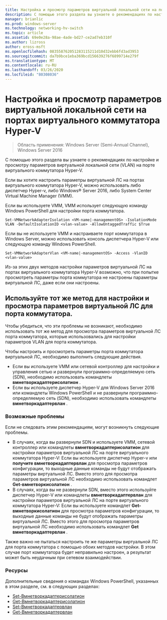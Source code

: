 ```yaml
---
title: Настройка и просмотр параметров виртуальной локальной сети на портах виртуального коммутатора Hyper-V
description: С помощью этого раздела вы узнаете о рекомендациях по настройке и просмотру параметров виртуальной локальной сети (VLAN) на порте виртуального коммутатора Hyper-V в Windows Server 2016.
manager: brianlic
ms.prod: windows-server
ms.technology: networking-hv-switch
ms.topic: article
ms.assetid: 69e0e28a-98ae-4ade-bd27-ce2ad7eb310f
ms.author: lizross
author: eross-msft
ms.openlocfilehash: 083558762051283115211d10d32ebb6fd3ad3953
ms.sourcegitcommit: da7b9bce1eba369bcd156639276f6899714e279f
ms.translationtype: MT
ms.contentlocale: ru-RU
ms.lasthandoff: 03/26/2020
ms.locfileid: "80308036"
---
```

# <a name="configure-and-view-vlan-settings-on-hyper-v-virtual-switch-ports"></a>Настройка и просмотр параметров виртуальной локальной сети на портах виртуального коммутатора Hyper-V

>Область применения: Windows Server (Semi-Annual Channel), Windows Server 2016

С помощью этого раздела вы узнаете о рекомендациях по настройке и просмотру параметров виртуальной локальной сети (VLAN) на порте виртуального коммутатора Hyper-V.

Если вы хотите настроить параметры виртуальной ЛС на портах виртуального коммутатора Hyper-V, можно использовать либо диспетчер Hyper-v, либо Windows&reg; Server 2016, либо System Center Virtual Machine Manager (VMM).

Если вы используете VMM, VMM использует следующую команду Windows PowerShell для настройки порта коммутатора.

```
Set-VMNetworkAdapterIsolation <VM-name|-managementOS> -IsolationMode VLAN -DefaultIsolationID <vlan-value> -AllowUntaggedTraffic $True
```
Если вы не используете VMM и настраиваете порт коммутатора в Windows Server, можно использовать консоль диспетчера Hyper-V или следующую команду Windows PowerShell.
```
Set-VMNetworkAdapterVlan <VM-name|-managementOS> -Access -VlanID <vlan-value>
```

Из-за этих двух методов настройки параметров виртуальной ЛС на портах виртуального коммутатора Hyper-V возможно, что при попытке просмотреть параметры порта коммутатора не настроены параметры виртуальной ЛС, даже если они настроены.

## <a name="use-the-same-method-to-configure-and-view-switch-port-vlan-settings"></a>Используйте тот же метод для настройки и просмотра параметров виртуальной ЛС для порта коммутатора.

Чтобы убедиться, что эти проблемы не возникают, необходимо использовать тот же метод для просмотра параметров виртуальной ЛС порта коммутатора, которые использовались для настройки параметров VLAN для порта коммутатора.

Чтобы настроить и просмотреть параметры порта коммутатора виртуальной ЛС, необходимо выполнить следующие действия.

- Если вы используете VMM или сетевой контроллер для настройки и управления сетью и развернули программно-определяемую сеть (SDN), необходимо использовать командлеты **вмнетворкадаптерисолатион** . 
- Если вы используете диспетчер Hyper-V для Windows Server 2016 или командлеты Windows PowerShell и не развернули программно-определяемую сеть (SDN), необходимо использовать командлеты **вмнетворкадаптервлан** .

### <a name="possible-issues"></a>Возможные проблемы

Если не следовать этим рекомендациям, могут возникнуть следующие проблемы.

- В случаях, когда вы развернули SDN и используете VMM, сетевой контроллер или командлеты **вмнетворкадаптерисолатион** для настройки параметров виртуальной ЛС на порте виртуального коммутатора Hyper-V: Если вы используете диспетчер Hyper-v или **получите вмнетворкадаптервлан** для просмотра параметров конфигурации, то выходные данные команды не будут отображать параметры виртуальной ЛС. Вместо этого для просмотра параметров виртуальной ЛС необходимо использовать командлет **Get-вмнетворкисолатион** .
- В случаях, когда вы не развернули SDN, вместо этого используйте диспетчер Hyper-V или командлеты **вмнетворкадаптервлан** для настройки параметров виртуальной ЛС на порте виртуального коммутатора Hyper-V: Если вы используете командлет **Get-вмнетворкисолатион** для просмотра параметров конфигурации, то выходные данные команды не будут отображать параметры виртуальной ЛС. Вместо этого для просмотра параметров виртуальной ЛС необходимо использовать командлет **Get вмнетворкадаптервлан** .

Также важно не пытаться настроить те же параметры виртуальной ЛС для порта коммутатора с помощью обоих методов настройки. В этом случае порт коммутатора будет неправильно настроен, а результат может быть неудачным при сетевом взаимодействии.

### <a name="resources"></a>Ресурсы

Дополнительные сведения о командах Windows PowerShell, указанных в этом разделе, см. в следующих разделах:

- [Set-Вмнетворкадаптерисолатион](https://technet.microsoft.com/library/dn464283.aspx)
- [Get-Вмнетворкадаптерисолатион](https://technet.microsoft.com/library/dn464277.aspx)
- [Set-Вмнетворкадаптервлан](https://technet.microsoft.com/library/hh848475.aspx)
- [Get-Вмнетворкадаптервлан](https://technet.microsoft.com/library/hh848516.aspx)






